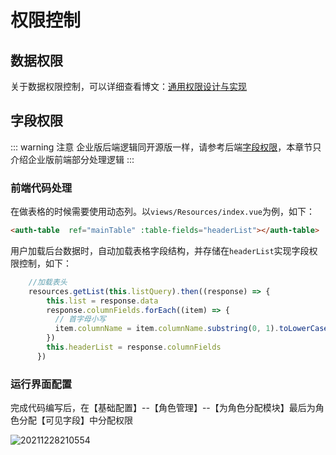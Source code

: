 # 权限控制

## 数据权限

关于数据权限控制，可以详细查看博文：[通用权限设计与实现](https://www.cnblogs.com/yubaolee/p/DataPrivilege.html)
## 字段权限

::: warning 注意
企业版后端逻辑同开源版一样，请参考后端[字段权限](/core/datapropertyrule.html)，本章节只介绍企业版前端部分处理逻辑
:::

### 前端代码处理

在做表格的时候需要使用动态列。以`views/Resources/index.vue`为例，如下：

```HTML
<auth-table  ref="mainTable" :table-fields="headerList"></auth-table>
```

用户加载后台数据时，自动加载表格字段结构，并存储在`headerList`实现字段权限控制，如下：

```javascript
    //加载表头
    resources.getList(this.listQuery).then((response) => {
        this.list = response.data
        response.columnFields.forEach((item) => {
          // 首字母小写
          item.columnName = item.columnName.substring(0, 1).toLowerCase() + item.columnName.substring(1)
        })
        this.headerList = response.columnFields
      })
```
### 运行界面配置

完成代码编写后，在【基础配置】--【角色管理】--【为角色分配模块】最后为角色分配【可见字段】中分配权限

![20211228210554](http://img.openauth.net.cn/20211228210554.png)


